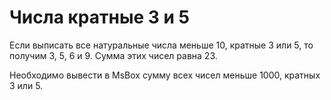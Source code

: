 # Числа кратные 3 и 5

Если выписать все натуральные числа меньше 10, кратные 3 или 5, то получим 3, 5, 6 и 9. Сумма этих чисел равна 23.

Необходимо вывести в MsBox сумму всех чисел меньше 1000, кратных 3 или 5.
